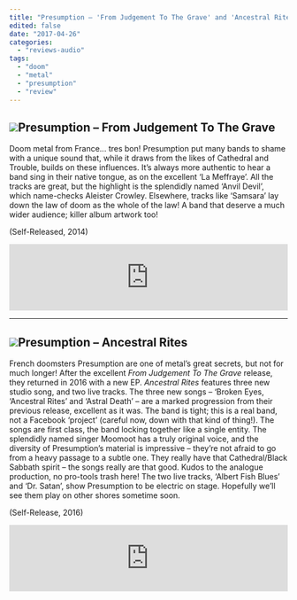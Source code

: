```yaml
---
title: "Presumption – 'From Judgement To The Grave' and 'Ancestral Rites'"
edited: false
date: "2017-04-26"
categories:
  - "reviews-audio"
tags:
  - "doom"
  - "metal"
  - "presumption"
  - "review"
---
```


## ![](https://hellbound.ca/wp-content/uploads/2017/04/presumption-From-Judgement-to-the-grave-300x300.jpg)Presumption – From Judgement To The Grave

Doom metal from France... tres bon! Presumption put many bands to shame with a unique sound that, while it draws from the likes of Cathedral and Trouble, builds on these influences. It’s always more authentic to hear a band sing in their native tongue, as on the excellent ‘La Meffraye’. All the tracks are great, but the highlight is the splendidly named ‘Anvil Devil’, which name-checks Aleister Crowley. Elsewhere, tracks like ‘Samsara’ lay down the law of doom as the whole of the law! A band that deserve a much wider audience; killer album artwork too!

(Self-Released, 2014)

<iframe style="border: 0; width: 100%; height: 120px;" src="https://bandcamp.com/EmbeddedPlayer/album=1434929603/size=large/bgcol=ffffff/linkcol=0687f5/tracklist=false/artwork=small/transparent=true/" width="300" height="150" seamless=""><a href="http://presumption.bandcamp.com/album/from-judgement-to-the-grave">From Judgement to the grave by Presumption</a></iframe>

* * *

## ![](https://hellbound.ca/wp-content/uploads/2017/04/Presumption-Ancestral-Rites-300x272.jpg)Presumption – Ancestral Rites

French doomsters Presumption are one of metal’s great secrets, but not for much longer! After the excellent _From Judgement To The Grave_ release, they returned in 2016 with a new EP. _Ancestral Rites_ features three new studio song, and two live tracks. The three new songs – ‘Broken Eyes, ‘Ancestral Rites’ and ‘Astral Death’ – are a marked progression from their previous release, excellent as it was. The band is tight; this is a real band, not a Facebook ‘project’ (careful now, down with that kind of thing!). The songs are first class, the band locking together like a single entity. The splendidly named singer Moomoot has a truly original voice, and the diversity of Presumption’s material is impressive – they’re not afraid to go from a heavy passage to a subtle one. They really have that Cathedral/Black Sabbath spirit – the songs really are that good. Kudos to the analogue production, no pro-tools trash here! The two live tracks, ‘Albert Fish Blues’ and ‘Dr. Satan’, show Presumption to be electric on stage. Hopefully we’ll see them play on other shores sometime soon.

(Self-Release, 2016)

<iframe style="border: 0; width: 100%; height: 120px;" src="https://bandcamp.com/EmbeddedPlayer/album=4207514347/size=large/bgcol=ffffff/linkcol=0687f5/tracklist=false/artwork=small/transparent=true/" width="300" height="150" seamless=""><a href="http://presumption.bandcamp.com/album/ancestral-rites">Ancestral Rites by Presumption</a></iframe>
